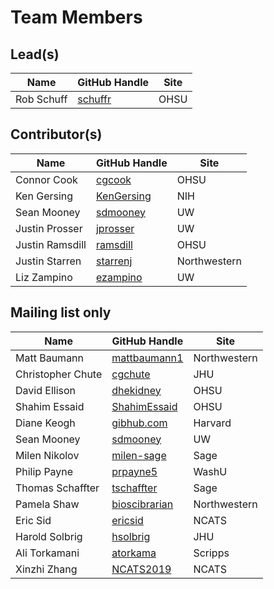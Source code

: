 # Team Members

## Lead(s)
Name | GitHub Handle | Site
-- | -- | --
Rob Schuff | [schuffr](https://github.com/schuffr) | OHSU

## Contributor(s)
Name | GitHub Handle | Site
-- | -- | --
Connor Cook | [cgcook](https://github.com/cgcook) | OHSU
Ken Gersing | [KenGersing](https://github.com/KenGersing) | NIH
Sean Mooney | [sdmooney](http://github.com/sdmooney) | UW
Justin Prosser | [jprosser](http://github.com/jprosser) | UW
Justin Ramsdill | [ramsdill](http://github.com/ramsdill) | OHSU
Justin Starren | [starrenj](https://github.com/starrenj) | Northwestern
Liz Zampino | [ezampino](https://github.com/ezampino) | UW

## Mailing list only
Name | GitHub Handle | Site
-- | -- | --
Matt Baumann | [mattbaumann1](http://github.com/mattbaumann1) | Northwestern
Christopher Chute | [cgchute](https://github.com/cgchute) | JHU
David Ellison | [dhekidney](http://github.com/dhekidney) | OHSU
Shahim Essaid | [ShahimEssaid](http://github.com/ShahimEssaid) | OHSU
Diane Keogh | [gibhub.com](http://gibhub.com) | Harvard
Sean Mooney | [sdmooney](http://github.com/sdmooney) | UW
Milen Nikolov | [milen-sage](https://github.com/milen-sage) | Sage
Philip Payne | [prpayne5](http://github.com/prpayne5) | WashU
Thomas Schaffter | [tschaffter](https://github.com/tschaffter) | Sage
Pamela Shaw | [bioscibrarian](https://github.com/bioscibrarian) | Northwestern
Eric Sid | [ericsid](https://github.com/ericsid) | NCATS
Harold Solbrig | [hsolbrig](http://github.com/hsolbrig) | JHU
Ali Torkamani | [atorkama](https://github.com/atorkama) | Scripps
Xinzhi Zhang | [NCATS2019](https://github.com/NCATS2019) | NCATS

